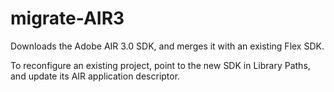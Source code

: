 # migrate-AIR3 #

Downloads the Adobe AIR 3.0 SDK, and merges it with an existing Flex SDK.

To reconfigure an existing project, point to the new SDK in Library Paths, and update its AIR application descriptor.